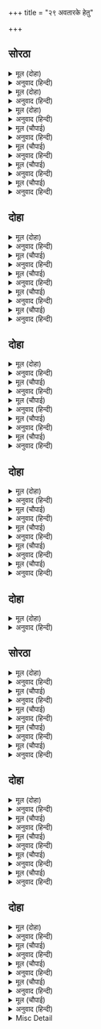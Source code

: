 +++
title = "२९ अवतारके हेतु"

+++


## सोरठा


<details><summary>मूल (दोहा)</summary>

सुनु सुभ कथा भवानि रामचरितमानस बिमल।  
कहा भुसुंडि बखानि सुना बिहग नायक गरुड़॥ १२०(ख)॥
</details>

<details><summary>अनुवाद (हिन्दी)</summary>

हे पार्वती! निर्मल रामचरितमानसकी वह मङ्गलमयी कथा सुनो जिसे काकभुशुण्डिने विस्तारसे कहा और पक्षियोंके राजा गरुड़जीने सुना था॥ १२०(ख)॥
</details>

<details><summary>मूल (दोहा)</summary>

सो संबाद उदार जेहि बिधि भा आगें कहब।  
सुनहु राम अवतार चरित परम सुंदर अनघ॥ १२०(ग)॥
</details>

<details><summary>अनुवाद (हिन्दी)</summary>

वह श्रेष्ठ संवाद जिस प्रकार हुआ, वह मैं आगे कहूँगा। अभी तुम श्रीरामचन्द्रजीके अवतारका परम सुन्दर और पवित्र (पापनाशक) चरित्र सुनो॥ १२०(ग)॥
</details>

<details><summary>मूल (दोहा)</summary>

हरि गुन नाम अपार कथा रूप अगनित अमित।  
मैं निज मति अनुसार कहउँ उमा सादर सुनहु॥ १२०(घ)॥
</details>

<details><summary>अनुवाद (हिन्दी)</summary>

श्रीहरिके गुण, नाम, कथा और रूप सभी अपार, अगणित और असीम हैं। फिर भी हे पार्वती! मैं अपनी बुद्धिके अनुसार कहता हूँ, तुम आदरपूर्वक सुनो॥ १२०(घ)॥
</details>

<details><summary>मूल (चौपाई)</summary>

सुनु गिरिजा हरिचरित सुहाए।  
बिपुल बिसद निगमागम गाए॥  
हरि अवतार हेतु जेहि होई।  
इदमित्थं कहि जाइ न सोई॥
</details>

<details><summary>अनुवाद (हिन्दी)</summary>

हे पार्वती! सुनो, वेद-शास्त्रोंने श्रीहरिके सुन्दर, विस्तृत और निर्मल चरित्रोंका गान किया है। हरिका अवतार जिस कारणसे होता है, वह कारण ‘बस यही है’ ऐसा नहीं कहा जा सकता (अनेकों कारण हो सकते हैं और ऐसे भी हो सकते हैं जिन्हें कोई जान ही नहीं सकता)॥ १॥
</details>

<details><summary>मूल (चौपाई)</summary>

राम अतर्क्य बुद्धि मन बानी।  
मत हमार अस सुनहि सयानी॥  
तदपि संत मुनि बेद पुराना।  
जस कछु कहहिं स्वमति अनुमाना॥
</details>

<details><summary>अनुवाद (हिन्दी)</summary>

हे सयानी! सुनो, हमारा मत तो यह है कि बुद्धि, मन और वाणीसे श्रीरामचन्द्रजीकी तर्कना नहीं की जा सकती। तथापि संत, मुनि, वेद और पुराण—अपनी-अपनी बुद्धिके अनुसार जैसा कुछ कहते हैं,॥ २॥
</details>

<details><summary>मूल (चौपाई)</summary>

तस मैं सुमुखि सुनावउँ तोही।  
समुझि परइ जस कारन मोही॥  
जब जब होइ धरम कै हानी।  
बाढ़हिं असुर अधम अभिमानी॥
</details>

<details><summary>अनुवाद (हिन्दी)</summary>

और जैसा कुछ मेरी समझमें आता है, हे सुमुखि! वही कारण मैं तुमको सुनाता हूँ। जब-जब धर्मका ह्रास होता है और नीच अभिमानी राक्षस बढ़ जाते हैं॥ ३॥
</details>

<details><summary>मूल (चौपाई)</summary>

करहिं अनीति जाइ नहिं बरनी।  
सीदहिं बिप्र धेनु सुर धरनी॥  
तब तब प्रभु धरि बिबिध सरीरा।  
हरहिं कृपानिधि सज्जन पीरा॥
</details>

<details><summary>अनुवाद (हिन्दी)</summary>

और वे ऐसा अन्याय करते हैं कि जिसका वर्णन नहीं हो सकता तथा ब्राह्मण, गौ, देवता और पृथ्वी कष्ट पाते हैं, तब-तब वे कृपानिधान प्रभु भाँति-भाँतिके (दिव्य) शरीर धारण कर सज्जनोंकी पीड़ा हरते हैं॥ ४॥
</details>

## दोहा


<details><summary>मूल (दोहा)</summary>

असुर मारि थापहिं सुरन्ह राखहिं निज श्रुति सेतु।  
जग बिस्तारहिं बिसद जस राम जन्म कर हेतु॥ १२१॥
</details>

<details><summary>अनुवाद (हिन्दी)</summary>

वे असुरोंको मारकर देवताओंको स्थापित करते हैं, अपने (श्वासरूप) वेदोंकी मर्यादाकी रक्षा करते हैं और जगत् में अपना निर्मल यश फैलाते हैं। श्रीरामचन्द्रजीके अवतारका यह कारण है॥ १२१॥
</details>

<details><summary>मूल (चौपाई)</summary>

सोइ जस गाइ भगत भव तरहीं।  
कृपासिंधु जन हित तनु धरहीं॥  
राम जनम के हेतु अनेका।  
परम बिचित्र एक तें एका॥
</details>

<details><summary>अनुवाद (हिन्दी)</summary>

उसी यशको गा-गाकर भक्तजन भवसागरसे तर जाते हैं। कृपासागर भगवान् भक्तोंके हितके लिये शरीर धारण करते हैं। श्रीरामचन्द्रजीके जन्म लेनेके अनेक कारण हैं, जो एक-से-एक बढ़कर विचित्र हैं॥ १॥
</details>

<details><summary>मूल (चौपाई)</summary>

जनम एक दुइ कहउँ बखानी।  
सावधान सुनु सुमति भवानी॥  
द्वारपाल हरि के प्रिय दोऊ।  
जय अरु बिजय जान सब कोऊ॥
</details>

<details><summary>अनुवाद (हिन्दी)</summary>

हे सुन्दर बुद्धिवाली भवानी! मैं उनके दो-एक जन्मोंका विस्तारसे वर्णन करता हूँ, तुम सावधान होकर सुनो। श्रीहरिके जय और विजय दो प्यारे द्वारपाल हैं, जिनको सब कोई जानते हैं॥ २॥
</details>

<details><summary>मूल (चौपाई)</summary>

बिप्र श्राप तें दूनउ भाई।  
तामस असुर देह तिन्ह पाई॥  
कनककसिपु अरु हाटकलोचन।  
जगत बिदित सुरपति मद मोचन॥
</details>

<details><summary>अनुवाद (हिन्दी)</summary>

उन दोनों भाइयोंने ब्राह्मण (सनकादि) के शापसे असुरोंका तामसी शरीर पाया। एकका नाम था हिरण्यकशिपु और दूसरेका हिरण्याक्ष। ये देवराज इन्द्रके गर्वको छुड़ानेवाले सारे जगत् में प्रसिद्ध हुए॥ ३॥
</details>

<details><summary>मूल (चौपाई)</summary>

बिजई समर बीर बिख्याता।  
धरि बराह बपु एक निपाता॥  
होइ नरहरि दूसर पुनि मारा।  
जन प्रहलाद सुजस बिस्तारा॥
</details>

<details><summary>अनुवाद (हिन्दी)</summary>

वे युद्धमें विजय पानेवाले विख्यात वीर थे। इनमेंसे एक (हिरण्याक्ष) को भगवान् ने वराह (सूअर)का शरीर धारण करके मारा; फिर दूसरे (हिरण्यकशिपु) का नरसिंहरूप धारण करके वध किया और अपने भक्त प्रह्लादका सुन्दर यश फैलाया॥ ४॥
</details>

## दोहा


<details><summary>मूल (दोहा)</summary>

भए निसाचर जाइ तेइ महाबीर बलवान।  
कुंभकरन रावन सुभट सुर बिजई जग जान॥ १२२॥
</details>

<details><summary>अनुवाद (हिन्दी)</summary>

वे ही (दोनों) जाकर देवताओंको जीतनेवाले तथा बड़े योद्धा, रावण और कुम्भकर्ण नामक बड़े बलवान् और महावीर राक्षस हुए, जिन्हें सारा जगत् जानता है॥ १२२॥
</details>

<details><summary>मूल (चौपाई)</summary>

मुकुत न भए हते भगवाना।  
तीनि जनम द्विज बचन प्रवाना॥  
एक बार तिन्ह के हित लागी।  
धरेउ सरीर भगत अनुरागी॥
</details>

<details><summary>अनुवाद (हिन्दी)</summary>

भगवान् के द्वारा मारे जानेपर भी वे (हिरण्याक्ष और हिरण्यकशिपु) इसीलिये मुक्त नहीं हुए कि ब्राह्मणके वचन (शाप) का प्रमाण तीन जन्मके लिये था। अतः एक बार उनके कल्याणके लिये भक्तप्रेमी भगवान् ने फिर अवतार लिया॥ १॥
</details>

<details><summary>मूल (चौपाई)</summary>

कस्यप अदिति तहाँ पितु माता।  
दसरथ कौसल्या बिख्याता॥  
एक कलप एहि बिधि अवतारा।  
चरित पवित्र किए संसारा॥
</details>

<details><summary>अनुवाद (हिन्दी)</summary>

वहाँ (उस अवतारमें ) कश्यप और अदिति उनके माता-पिता हुए, जो दशरथ और कौसल्याके नामसे प्रसिद्ध थे। एक कल्पमें इस प्रकार अवतार लेकर उन्होंने संसारमें पवित्र लीलाएँ कीं॥ २॥
</details>

<details><summary>मूल (चौपाई)</summary>

एक कलप सुर देखि दुखारे।  
समर जलंधर सन सब हारे॥  
संभु कीन्ह संग्राम अपारा।  
दनुज महाबल मरइ न मारा॥
</details>

<details><summary>अनुवाद (हिन्दी)</summary>

एक कल्पमें सब देवताओंको जलन्धर दैत्यसे युद्धमें हार जानेके कारण दुःखी देखकर शिवजीने उसके साथ बड़ा घोर युद्ध किया; पर वह महाबली दैत्य मारे नहीं मरता था॥ ३॥
</details>

<details><summary>मूल (चौपाई)</summary>

परम सती असुराधिप नारी।  
तेहिं बल ताहि न जितहिं पुरारी॥
</details>

<details><summary>अनुवाद (हिन्दी)</summary>

उस दैत्यराजकी स्त्री परम सती (बड़ी ही पतिव्रता) थी। उसीके प्रतापसे त्रिपुरासुर (जैसे अजेय शत्रु) का विनाश करनेवाले शिवजी भी उस दैत्यको नहीं जीत सके॥ ४॥
</details>

## दोहा


<details><summary>मूल (दोहा)</summary>

छल करि टारेउ तासु ब्रत प्रभु सुर कारज कीन्ह।  
जब तेहिं जानेउ मरम तब श्राप कोप करि दीन्ह॥ १२३॥
</details>

<details><summary>अनुवाद (हिन्दी)</summary>

प्रभुने छलसे उस स्त्रीका व्रत भङ्ग कर देवताओंका काम किया। जब उस स्त्रीने यह भेद जाना, तब उसने क्रोध करके भगवान् को शाप दिया॥ १२३॥
</details>

<details><summary>मूल (चौपाई)</summary>

तासु श्राप हरि दीन्ह प्रमाना।  
कौतुकनिधि कृपाल भगवाना॥  
तहाँ जलंधर रावन भयऊ।  
रन हति राम परम पद दयऊ॥
</details>

<details><summary>अनुवाद (हिन्दी)</summary>

लीलाओंके भण्डार कृपालु हरिने उस स्त्रीके शापको प्रामाण्य दिया (स्वीकार  किया)। वही जलन्धर उस कल्पमें रावण हुआ, जिसे श्रीरामचन्द्रजीने युद्धमें मारकर परमपद दिया॥ १॥
</details>

<details><summary>मूल (चौपाई)</summary>

एक जनम कर कारन एहा।  
जेहि लगि राम धरी नरदेहा॥  
प्रति अवतार कथा प्रभु केरी।  
सुनु मुनि बरनी कबिन्ह घनेरी॥
</details>

<details><summary>अनुवाद (हिन्दी)</summary>

एक जन्मका कारण यह था, जिससे श्रीरामचन्द्रजीने मनुष्यदेह धारण किया। हे भरद्वाज मुनि! सुनो, प्रभुके प्रत्येक अवतारकी कथाका कवियोंने नाना प्रकारसे वर्णन किया है॥ २॥
</details>

<details><summary>मूल (चौपाई)</summary>

नारद श्राप दीन्ह एक बारा।  
कलप एक तेहि लगि अवतारा॥  
गिरिजा चकित भई सुनि बानी।  
नारद बिष्नुभगत पुनि ग्यानी॥
</details>

<details><summary>अनुवाद (हिन्दी)</summary>

एक बार नारदजीने शाप दिया, अतः एक कल्पमें उसके लिये अवतार हुआ। यह बात सुनकर पार्वतीजी बड़ी चकित हुईं (और बोलीं कि) नारदजी तो विष्णुभक्त और ज्ञानी हैं॥ ३॥
</details>

<details><summary>मूल (चौपाई)</summary>

कारन कवन श्राप मुनि दीन्हा।  
का अपराध रमापति कीन्हा॥  
यह प्रसंग मोहि कहहु पुरारी।  
मुनि मन मोह आचरज भारी॥
</details>

<details><summary>अनुवाद (हिन्दी)</summary>

मुनिने भगवान् को शाप किस कारणसे दिया? लक्ष्मीपति भगवान् ने उनका क्या अपराध किया था? हे पुरारि (शङ्करजी)! यह कथा मुझसे कहिये। मुनि नारदके मनमें मोह होना बड़े आश्चर्यकी बात है॥ ४॥
</details>

## दोहा


<details><summary>मूल (दोहा)</summary>

बोले बिहसि महेस तब ग्यानी मूढ़ न कोइ।  
जेहि जस रघुपति करहिं जब सो तस तेहि छन होइ॥ १२४(क)॥
</details>

<details><summary>अनुवाद (हिन्दी)</summary>

तब महादेवजीने हँसकर कहा—न कोई ज्ञानी है न मूर्ख। श्रीरघुनाथजी जब जिसको जैसा करते हैं, वह उसी क्षण वैसा ही हो जाता है॥ १२४(क)॥
</details>

## सोरठा


<details><summary>मूल (दोहा)</summary>

कहउँ राम गुन गाथ भरद्वाज सादर सुनहु।  
भव भंजन रघुनाथ भजु तुलसी तजि मान मद॥ १२४(ख)॥
</details>

<details><summary>अनुवाद (हिन्दी)</summary>

(याज्ञवल्क्यजी कहते हैं—) हे भरद्वाज! मैं श्रीरामचन्द्रजीके गुणोंकी कथा कहता हूँ, तुम आदरसे सुनो। तुलसीदासजी कहते हैं—मान और मदको छोड़कर आवागमनका नाश करनेवाले रघुनाथजीको भजो॥ १२४(ख)॥
</details>

<details><summary>मूल (चौपाई)</summary>

हिमगिरि गुहा एक अति पावनि।  
बह समीप सुरसरी सुहावनि॥  
आश्रम परम पुनीत सुहावा।  
देखि देवरिषि मन अति भावा॥
</details>

<details><summary>अनुवाद (हिन्दी)</summary>

हिमालय पर्वतमें एक बड़ी पवित्र गुफा थी। उसके समीप ही सुन्दर गङ्गाजी बहती थीं। वह परम पवित्र सुन्दर आश्रम देखनेपर नारदजीके मनको बहुत ही सुहावना लगा॥ १॥
</details>

<details><summary>मूल (चौपाई)</summary>

निरखि सैल सरि बिपिन बिभागा।  
भयउ रमापति पद अनुरागा॥  
सुमिरत हरिहि श्राप गति बाधी।  
सहज बिमल मन लागि समाधी॥
</details>

<details><summary>अनुवाद (हिन्दी)</summary>

पर्वत, नदी और वनके (सुन्दर) विभागोंको देखकर नारदजीका लक्ष्मीकान्त भगवान् के चरणोंमें प्रेम हो गया। भगवान् का स्मरण करते ही उन (नारद मुनि) के शापकी (जो शाप उन्हें दक्ष प्रजापतिने दिया था और जिसके कारण वे एक स्थानपर नहीं ठहर सकते थे) गति रुक गयी और मनके स्वाभाविक ही निर्मल होनेसे उनकी समाधि लग गयी॥ २॥
</details>

<details><summary>मूल (चौपाई)</summary>

मुनि गति देखि सुरेस डेराना।  
कामहि बोलि कीन्ह सनमाना॥  
सहित सहाय जाहु मम हेतू।  
चलेउ हरषि हियँ जलचरकेतू॥
</details>

<details><summary>अनुवाद (हिन्दी)</summary>

नारद मुनिकी (यह तपोमयी) स्थिति देखकर देवराज इन्द्र डर गया। उसने कामदेवको बुलाकर उसका आदर-सत्कार किया (और कहा कि) मेरे (हितके) लिये तुम अपने सहायकोंसहित (नारदकी समाधि भङ्ग करनेको) जाओ। (यह सुनकर) मीनध्वज कामदेव मनमें प्रसन्न होकर चला॥ ३॥
</details>

<details><summary>मूल (चौपाई)</summary>

सुनासीर मन महुँ असि त्रासा।  
चहत देवरिषि मम पुर बासा॥  
जे कामी लोलुप जग माहीं।  
कुटिल काक इव सबहि डेराहीं॥
</details>

<details><summary>अनुवाद (हिन्दी)</summary>

इन्द्रके मनमें यह डर हुआ कि देवर्षि नारद मेरी पुरी (अमरावती) का निवास(राज्य) चाहते हैं। जगत् में जो कामी और लोभी होते हैं, वे कुटिल कौएकी तरह सबसे डरते हैं॥ ४॥
</details>

## दोहा


<details><summary>मूल (दोहा)</summary>

सूख हाड़ लै भाग सठ स्वान निरखि मृगराज।  
छीनि लेइ जनि जान जड़ तिमि सुरपतिहि न लाज॥ १२५॥
</details>

<details><summary>अनुवाद (हिन्दी)</summary>

जैसे मूर्ख कुत्ता सिंहको देखकर सूखी हड्डी लेकर भागे और वह मूर्ख यह समझे कि कहीं उस हड्डीको सिंह छीन न ले, वैसे ही इन्द्रको (नारदजी मेरा राज्य छीन लेंगे, ऐसा सोचते) लाज नहीं आयी॥ १२५॥
</details>

<details><summary>मूल (चौपाई)</summary>

तेहि आश्रमहिं मदन जब गयऊ।  
निज मायाँ बसंत निरमयऊ॥  
कुसुमित बिबिध बिटप बहुरंगा।  
कूजहिं कोकिल गुंजहिं भृंगा॥
</details>

<details><summary>अनुवाद (हिन्दी)</summary>

जब कामदेव उस आश्रममें गया, तब उसने अपनी मायासे वहाँ वसन्त-ऋतुको उत्पन्न किया। तरह-तरहके वृक्षोंपर रंग-बिरंगे फूल खिल गये, उनपर कोयलें कूकने लगीं और भौंरे गुंजार करने लगे॥ १॥
</details>

<details><summary>मूल (चौपाई)</summary>

चली सुहावनि त्रिबिध बयारी।  
काम कृसानु बढ़ावनिहारी॥  
रंभादिक सुरनारि नबीना।  
सकल असमसर कला प्रबीना॥
</details>

<details><summary>अनुवाद (हिन्दी)</summary>

कामाग्निको भड़कानेवाली तीन प्रकारकी (शीतल, मन्द और सुगन्ध) सुहावनी हवा चलने लगी। रम्भा आदि नवयुवती देवाङ्गनाएँ, जो सब-की-सब कामकलामें निपुण थीं,॥ २॥
</details>

<details><summary>मूल (चौपाई)</summary>

करहिं गान बहु तान तरंगा।  
बहुबिधि क्रीड़हिं पानि पतंगा॥  
देखि सहाय मदन हरषाना।  
कीन्हेसि पुनि प्रपंच बिधि नाना॥
</details>

<details><summary>अनुवाद (हिन्दी)</summary>

वे बहुत प्रकारकी तानोंकी तरङ्गके साथ गाने लगीं और हाथमें गेंद लेकर नाना प्रकारके खेल खेलने लगीं। कामदेव अपने इन सहायकोंको देखकर बहुत प्रसन्न हुआ और फिर उसने नाना प्रकारके मायाजाल किये॥ ३॥
</details>

<details><summary>मूल (चौपाई)</summary>

काम कला कछु मुनिहि न ब्यापी।  
निज भयँ डरेउ मनोभव पापी॥  
सीम कि चाँपि सकइ कोउ तासू।  
बड़ रखवार रमापति जासू॥
</details>

<details><summary>अनुवाद (हिन्दी)</summary>

परन्तु कामदेवकी कोई भी कला मुनिपर असर न कर सकी। तब तो पापी कामदेव अपने ही (नाशके) भयसे डर गया। लक्ष्मीपति भगवान् जिसके बड़े रक्षक हों, भला, उसकी सीमा (मर्यादा)को कोई दबा सकता है?॥ ४॥
</details>

## दोहा


<details><summary>मूल (दोहा)</summary>

सहित सहाय सभीत अति मानि हारि मन मैन।  
गहेसि जाइ मुनि चरन तब कहि सुठि आरत बैन॥ १२६॥
</details>

<details><summary>अनुवाद (हिन्दी)</summary>

तब अपने सहायकोंसमेत कामदेवने बहुत डरकर और अपने मनमें हार मानकर बहुत ही आर्त (दीन) वचन कहते हुए मुनिके चरणोंको जा पकड़ा॥ १२६॥
</details>

<details><summary>मूल (चौपाई)</summary>

भयउ न नारद मन कछु रोषा।  
कहि प्रिय बचन काम परितोषा॥  
नाइ चरन सिरु आयसु पाई।  
गयउ मदन तब सहित सहाई॥
</details>

<details><summary>अनुवाद (हिन्दी)</summary>

नारदजीके मनमें कुछ भी क्रोध न आया। उन्होंने प्रिय वचन कहकर कामदेवका समाधान किया। तब मुनिके चरणोंमें सिर नवाकर और उनकी आज्ञा पाकर कामदेव अपने सहायकोंसहित लौट गया॥ १॥
</details>

<details><summary>मूल (चौपाई)</summary>

मुनि सुसीलता आपनि करनी।  
सुरपति सभाँ जाइ सब बरनी॥  
सुनि सब कें मन अचरजु आवा।  
मुनिहि प्रसंसि हरिहि सिरु नावा॥
</details>

<details><summary>अनुवाद (हिन्दी)</summary>

देवराज इन्द्रकी सभामें जाकर उसने मुनिकी सुशीलता और अपनी करतूत सब कही, जिसे सुनकर सबके मनमें आश्चर्य हुआ और उन्होंने मुनिकी बड़ाई करके श्रीहरिको सिर नवाया॥ २॥
</details>

<details><summary>मूल (चौपाई)</summary>

तब नारद गवने सिव पाहीं।  
जिता काम अहमिति मन माहीं॥  
मार चरित संकरहि सुनाए।  
अतिप्रिय जानि महेस सिखाए॥
</details>

<details><summary>अनुवाद (हिन्दी)</summary>

तब नारदजी शिवजीके पास गये। उनके मनमें इस बातका अहंकार हो गया कि हमने कामदेवको जीत लिया। उन्होंने कामदेवके चरित्र शिवजीको सुनाये और महादेवजीने उन (नारदजी) को अत्यन्त प्रिय जानकर (इस प्रकार) शिक्षा दी—॥ ३॥
</details>

<details><summary>मूल (चौपाई)</summary>

बार बार बिनवउँ मुनि तोही।  
जिमि यह कथा सुनायहु मोही॥  
तिमि जनि हरिहि सुनावहु कबहूँ।  
चलेहुँ प्रसंग दुराएहु तबहूँ॥
</details>

<details><summary>अनुवाद (हिन्दी)</summary>

हे मुनि! मैं तुमसे बार-बार विनती करता हूँ कि जिस तरह यह कथा तुमने मुझे सुनायी है, उस तरह भगवान् श्रीहरिको कभी मत सुनाना। चर्चा भी चले तब भी इसको छिपा जाना॥ ४॥
</details>

<details><summary>Misc Detail</summary>


</details>
